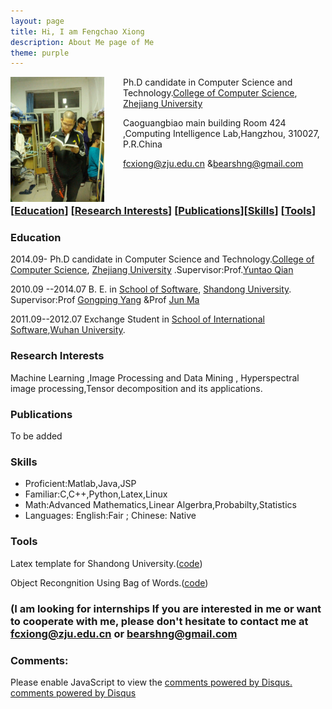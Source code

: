 ```yaml
---
layout: page
title: Hi, I am Fengchao Xiong
description: About Me page of Me
theme: purple
---
```


<img src="/assets/images/pic.png" style="width:150px;height:200px;vertical-align:middle;float:left;margin-right:30px"> Ph.D candidate in Computer Science and Technology.<a href="http://www.cs.zju.edu.cn/">College of Computer Science</a>, <a href="http://www.zju.edu.cn/">Zhejiang University</a> 

Caoguangbiao main building Room 424 ,Computing Intelligence Lab,Hangzhou, 310027, P.R.China

<a href="mailto:fcxiong@zju.edu.cn">fcxiong@zju.edu.cn</a> &amp;<a href="mailto:bearshng@gmail.com">bearshng@gmail.com</a>
<br/><br/><br/>
<h3><a id="education-research-interests-publicationsskills-tools" class="anchor" href="#education-research-interests-publicationsskills-tools" aria-hidden="true"><span class="octicon octicon-link"></span></a>[<a href="#Education">Education</a>] [<a href="#Research">Research Interests</a>] [<a href="#Publications">Publications</a>][<a href="#Skills">Skills</a>] [<a href="#Tools">Tools</a>]</h3>

<h3>
<a id="education" class="anchor"  aria-hidden="true" name="Education"><span class="octicon octicon-link"></span>Education</a></h3>

<p>2014.09- Ph.D candidate in Computer Science and Technology.<a href="http://www.cs.zju.edu.cn/">College of Computer Science</a>, <a href="http://www.zju.edu.cn/">Zhejiang University</a> .Supervisor:Prof.<a href="http://www.cs.zju.edu.cn/people/qianyt/qianyt.htm">Yuntao Qian</a></p>

<p>2010.09 --2014.07 B. E. in <a href="http://www.sc.sdu.edu.cn/default.do"> School of Software</a>, <a href="http://www.sdu.edu.cn/"> Shandong University</a>. Supervisor:Prof <a href="http://mla.sdu.edu.cn/ygp.html"> Gongping Yang</a> &amp;Prof <a href="http://ir.sdu.edu.cn/%7Ejunma/%7Ejunma_en.htm">Jun Ma</a></p>

<p>2011.09--2012.07 Exchange Student in <a href="http://iss.whu.edu.cn/">School of International Software</a>,<a href="http://www.whu.edu.cn/">Wuhan University</a>.</p>
<h3>
<a id="research-interests" class="anchor"  aria-hidden="true" name="Research"><span class="octicon octicon-link"></span>Research Interests</a></h3>

<p>Machine Learning ,Image Processing and Data Mining , Hyperspectral image processing,Tensor decomposition and its applications.</p>

<h3>
<a id="publications" class="anchor"  aria-hidden="true" name="Publications"><span class="octicon octicon-link"></span>Publications</a></h3>
<p>To be added</p>

<h3>
<a id="skills" class="anchor"  aria-hidden="true" name="Skills"><span class="octicon octicon-link"></span>Skills</a></h3>

<p><ul>
<li>Proficient:Matlab,Java,JSP</li>
<li> Familiar:C,C++,Python,Latex,Linux</li>
<li>Math:Advanced Mathematics,Linear Algerbra,Probabilty,Statistics</li>
<li> Languages: English:Fair ; Chinese: Native</li>
   </ul>
 </p>

<h3>
<a id="tools" class="anchor"  aria-hidden="true" name="Tools"><span class="octicon octicon-link"></span>Tools</a></h3>

<p>Latex template for Shandong University.(<a href="https://github.com/bearshng/code/tree/master/SDUDesignLatex">code</a>)</p>
<p>Object Recongnition Using Bag of Words.(<a href="https://github.com/bearshng/code/tree/master/object%20Recongnition">code</a>)</p>

<h3>(I am looking for internships If you are interested in me or want to cooperate  with me, please don't hesitate to contact me at <a href="mailto:fcxiong@zju.edu.cn">fcxiong@zju.edu.cn</a> or <a href="mailto:bearshng@gmail.com">bearshng@gmail.com</a></h3>

### Comments:

<div id="disqus_thread"></div>
<script type="text/javascript">
  /* * * CONFIGURATION VARIABLES: EDIT BEFORE PASTING INTO YOUR WEBPAGE * * */
  var disqus_shortname = '{{site.disqushandler}}';

  /* * * DON'T EDIT BELOW THIS LINE * * */
  (function() {
      var dsq = document.createElement('script'); dsq.type = 'text/javascript'; dsq.async = true;
      dsq.src = '//' + disqus_shortname + '.disqus.com/embed.js';
      (document.getElementsByTagName('head')[0] || document.getElementsByTagName('body')[0]).appendChild(dsq);
  })();
</script>
<noscript>Please enable JavaScript to view the <a href="http://disqus.com/?ref_noscript">comments powered by Disqus.</a></noscript>
<a href="http://disqus.com" class="dsq-brlink">comments powered by <span class="logo-disqus">Disqus</span></a>
